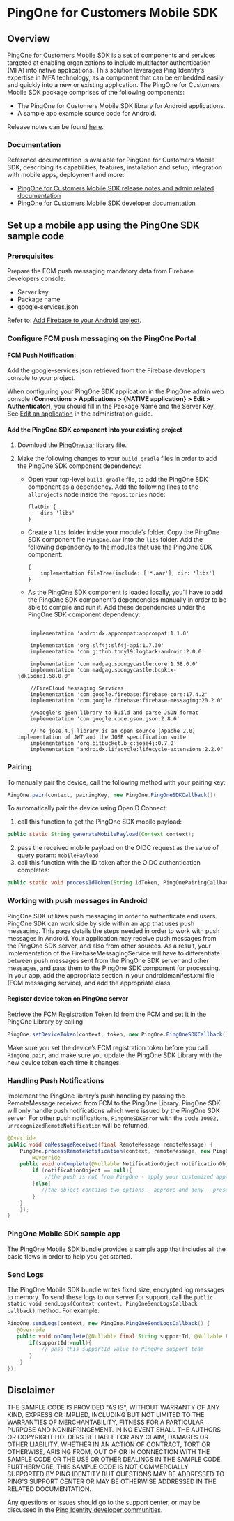 # PingOne for Customers Mobile SDK

## Overview

PingOne for Customers Mobile SDK is a set of components and services targeted at enabling organizations to include multifactor authentication (MFA) into native applications.
This solution leverages Ping Identity’s expertise in MFA technology, as a component that can be embedded easily and quickly into a new or existing application. The PingOne for Customers Mobile SDK package comprises of the following components:

* The PingOne for Customers Mobile SDK library for Android applications.
* A sample app example source code for Android.

Release notes can be found [here](./release-notes.md).

### Documentation

Reference documentation is available for PingOne for Customers Mobile SDK, describing its capabilities, features, installation and setup, integration with mobile apps, deployment and more: 

* [PingOne for Customers Mobile SDK release notes and admin related documentation](https://documentation.pingidentity.com/pingone/p14cAdminGuide/)
* [PingOne for Customers Mobile SDK developer documentation](https://apidocs.pingidentity.com/pingone/customer/v1/api/mobileSDK/)


## Set up a mobile app using the PingOne SDK sample code

### Prerequisites

Prepare the FCM push messaging mandatory data from Firebase developers console:

* Server key
* Package name
* google-services.json

Refer to: [Add Firebase to your Android project](https://firebase.google.com/docs/android/setup).

### Configure FCM push messaging on the PingOne Portal

#### FCM Push Notification:

Add the google-services.json retrieved from the Firebase developers console to your project.

When configuring your PingOne SDK application in the PingOne admin web console (**Connections > Applications > {NATIVE application} > Edit > Authenticator**), you should fill in the Package Name and the Server Key. See [Edit an application](https://documentation.pingidentity.com/pingone/p14cAdminGuide/index.shtml#p1_t_editApplication.html) in the administration guide.



#### Add the PingOne SDK component into your existing project

1. Download the [PingOne.aar](SDK/PingOne.aar) library file.

2. Make the following changes to your `build.gradle` files in order to add the PingOne SDK component dependency:
	* Open your top-level `build.gradle` file, to add the PingOne SDK component as a dependency. Add the following lines to the `allprojects` node inside the `repositories` node:

	    ```
	    flatDir {
	        dirs 'libs'
	    }
	    ```

    * Create a `libs` folder inside your module’s folder. Copy the PingOne SDK component file `PingOne.aar` into the `libs` folder. Add the following dependency to the modules that use the PingOne SDK component:

	    ```
	    {
	        implementation fileTree(include: ['*.aar'], dir: 'libs')
	    }
	    ```

    *  As the PingOne SDK component is loaded locally, you’ll have to add the PingOne SDK component’s dependencies manually in order to be able to compile and run it. Add these dependencies under the PingOne SDK component dependency:

	```
	
	    implementation 'androidx.appcompat:appcompat:1.1.0'

	    implementation 'org.slf4j:slf4j-api:1.7.30'
	    implementation 'com.github.tony19:logback-android:2.0.0'

	    implementation 'com.madgag.spongycastle:core:1.58.0.0'
	    implementation 'com.madgag.spongycastle:bcpkix-jdk15on:1.58.0.0'

	    //FireCloud Messaging Services
	    implementation 'com.google.firebase:firebase-core:17.4.2'
	    implementation 'com.google.firebase:firebase-messaging:20.2.0'

	    //Google's gSon library to build and parse JSON format
	    implementation 'com.google.code.gson:gson:2.8.6'

	    //The jose.4.j library is an open source (Apache 2.0) implementation of JWT and the JOSE specification suite
 	    implementation 'org.bitbucket.b_c:jose4j:0.7.0'
        implementation "androidx.lifecycle:lifecycle-extensions:2.2.0"
    ```
       


### Pairing

To manually pair the device, call the following method with your pairing key:

```java
PingOne.pair(context, pairingKey, new PingOne.PingOneSDKCallback())
```

To automatically pair the device using OpenID Connect:

1. call this function to get the PingOne SDK mobile payload:
```java
public static String generateMobilePayload(Context context);
```
2. pass the received mobile payload on the OIDC request as the value of query param: `mobilePayload`
3. call this function with the ID token after the OIDC authentication completes:
```java
public static void processIdToken(String idToken, PingOnePairingCallback callback);
```

### Working with push messages in Android

PingOne SDK utilizes push messaging in order to authenticate end users. PingOne SDK can work side by side within an app that uses push messaging. This page details the steps needed in order to work with push messages in Android. Your application may receive push messages from the PingOne SDK server, and also from other sources. As a result, your implementation of the FirebaseMessagingService will have to differentiate between push messages sent from the PingOne SDK server and other messages, and pass them to the PingOne SDK component for processing.
In your app, add the appropriate section in your androidmanifest.xml file (FCM messaging service), and add the appropriate class.


#### Register device token on PingOne server

 Retrieve the FCM Registration Token Id from the FCM and set it in the PingOne Library by calling 	
 ```java
PingOne.setDeviceToken(context, token, new PingOne.PingOneSDKCallback())
```
Make sure you set the device’s FCM registration token before you call `PingOne.pair`, and make sure you update the PingOne SDK Library with the new device token each time it changes.

### Handling Push Notifications

Implement the PingOne library’s push handling by passing the RemoteMessage received from FCM to the PingOne Library.
PingOne SDK will only handle push notifications which were issued by the PingOne SDK server. For other push notifications, `PingOneSDKError` with the code `10002, unrecognizedRemoteNotification` will be returned.

```java
@Override
public void onMessageReceived(final RemoteMessage remoteMessage) {
    PingOne.processRemoteNotification(context, remoteMessage, new PingOne.PingOneNotificationCallback() {
        @Override
	public void onComplete(@Nullable NotificationObject notificationObject, PingOneSDKError error) {
	    if (notificationObject == null){
	        //the push is not from PingOne - apply your customized application logic
	    }else{
	       //the object contains two options - approve and deny - present them to the user             
	    }
	}
    });
}
```

### PingOne Mobile SDK sample app

The PingOne Mobile SDK bundle provides a sample app that includes all the basic flows in order to help you get started.


### Send Logs

The PingOne Mobile SDK bundle writes fixed size, encrypted log messages to memory. To send these logs to our server for support, call the ```public static void sendLogs(Context context, PingOneSendLogsCallback callback)``` method. 
For example:
 ```java
PingOne.sendLogs(context, new PingOne.PingOneSendLogsCallback() {
    @Override
    public void onComplete(@Nullable final String supportId, @Nullable PingOneSDKError pingOneSDKError) {
        if(supportId!=null){
            // pass this supportId value to PingOne support team
        }
     }
});
```

## Disclaimer

THE SAMPLE CODE IS PROVIDED "AS IS", WITHOUT WARRANTY OF ANY KIND, EXPRESS OR
IMPLIED, INCLUDING BUT NOT LIMITED TO THE WARRANTIES OF MERCHANTABILITY,
FITNESS FOR A PARTICULAR PURPOSE AND NONINFRINGEMENT. IN NO EVENT SHALL THE
AUTHORS OR COPYRIGHT HOLDERS BE LIABLE FOR ANY CLAIM, DAMAGES OR OTHER
LIABILITY, WHETHER IN AN ACTION OF CONTRACT, TORT OR OTHERWISE, ARISING FROM,
OUT OF OR IN CONNECTION WITH THE SAMPLE CODE OR THE USE OR OTHER DEALINGS IN
THE SAMPLE CODE.  FURTHERMORE, THIS SAMPLE CODE IS NOT COMMERCIALLY SUPPORTED BY PING IDENTITY BUT QUESTIONS MAY BE ADDRESSED TO PING'S SUPPORT CENTER OR MAY BE OTHERWISE ADDRESSED IN THE RELATED DOCUMENTATION.

Any questions or issues should go to the support center, or may be discussed in the [Ping Identity developer communities](https://community.pingidentity.com/collaborate).
